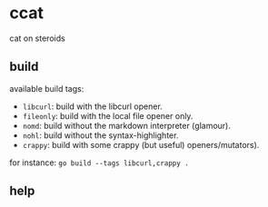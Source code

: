 # ccat
cat on steroids

## build
available build tags:
- `libcurl`: build with the libcurl opener.
- `fileonly`: build with the local file opener only.
- `nomd`: build without the markdown interpreter (glamour).
- `nohl`: build without the syntax-highlighter.
- `crappy`: build with some crappy (but useful) openers/mutators).

for instance:
`go build --tags libcurl,crappy .`

## help

